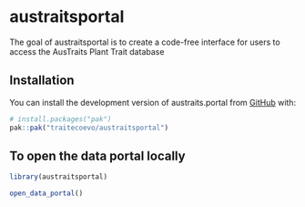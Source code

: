 
<!-- README.md is generated from README.Rmd. Please edit that file -->

# austraitsportal

<!-- badges: start -->
<!-- badges: end -->

The goal of austraitsportal is to create a code-free interface for users
to access the AusTraits Plant Trait database

## Installation

You can install the development version of austraits.portal from
[GitHub](https://github.com/) with:

``` r
# install.packages("pak")
pak::pak("traitecoevo/austraitsportal")
```

## To open the data portal locally

``` r
library(austraitsportal)

open_data_portal()
```
